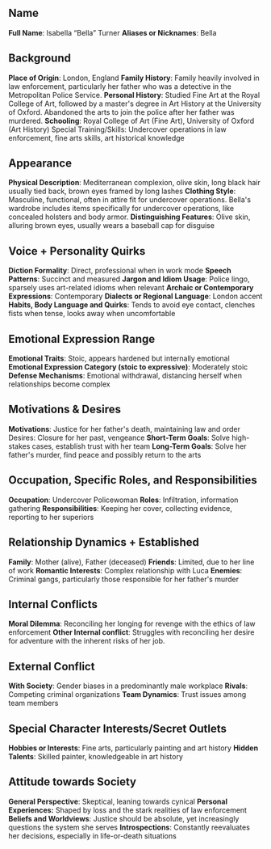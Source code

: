 ## Name
**Full Name**: Isabella “Bella” Turner
**Aliases or Nicknames**: Bella
## Background
**Place of Origin**: London, England
**Family History**: Family heavily involved in law enforcement, particularly her father who was a detective in the Metropolitan Police Service.
**Personal History**: Studied Fine Art at the Royal College of Art, followed by a master's degree in Art History at the University of Oxford. Abandoned the arts to join the police after her father was murdered.
**Schooling**: Royal College of Art (Fine Art), University of Oxford (Art History)
Special Training/Skills: Undercover operations in law enforcement, fine arts skills, art historical knowledge
## Appearance
**Physical Description**: Mediterranean complexion, olive skin, long black hair usually tied back, brown eyes framed by long lashes
**Clothing Style**: Masculine, functional, often in attire fit for undercover operations. Bella's wardrobe includes items specifically for undercover operations, like concealed holsters and body armor.
**Distinguishing Features**: Olive skin, alluring brown eyes, usually wears a baseball cap for disguise
## Voice + Personality Quirks
**Diction Formality**: Direct, professional when in work mode
**Speech Patterns**: Succinct and measured
**Jargon and Idiom Usage**: Police lingo, sparsely uses art-related idioms when relevant
**Archaic or Contemporary Expressions**: Contemporary
**Dialects or Regional Language**: London accent
**Habits, Body Language and Quirks**: Tends to avoid eye contact, clenches fists when tense, looks away when uncomfortable
## Emotional Expression Range
**Emotional Traits**: Stoic, appears hardened but internally emotional
**Emotional Expression Category (stoic to expressive)**: Moderately stoic
**Defense Mechanisms**: Emotional withdrawal, distancing herself when relationships become complex
## Motivations & Desires
**Motivations**: Justice for her father's death, maintaining law and order
Desires: Closure for her past, vengeance
**Short-Term Goals**: Solve high-stakes cases, establish trust with her team
**Long-Term Goals**: Solve her father's murder, find peace and possibly return to the arts
## Occupation, Specific Roles, and Responsibilities
**Occupation**: Undercover Policewoman
**Roles**: Infiltration, information gathering
**Responsibilities**: Keeping her cover, collecting evidence, reporting to her superiors
## Relationship Dynamics + Established
**Family**: Mother (alive), Father (deceased)
**Friends**: Limited, due to her line of work
**Romantic Interests**: Complex relationship with Luca
**Enemies**: Criminal gangs, particularly those responsible for her father's murder
## Internal Conflicts
**Moral Dilemma**: Reconciling her longing for revenge with the ethics of law enforcement
**Other Internal conflict**: Struggles with reconciling her desire for adventure with the inherent risks of her job.
## External Conflict
**With Society**: Gender biases in a predominantly male workplace
**Rivals**: Competing criminal organizations
**Team Dynamics**: Trust issues among team members
## Special Character Interests/Secret Outlets
**Hobbies or Interests**: Fine arts, particularly painting and art history
**Hidden Talents**: Skilled painter, knowledgeable in art history
## Attitude towards Society
**General Perspective**: Skeptical, leaning towards cynical
**Personal Experiences:** Shaped by loss and the stark realities of law enforcement
**Beliefs and Worldviews**: Justice should be absolute, yet increasingly questions the system she serves
**Introspections**: Constantly reevaluates her decisions, especially in life-or-death situations



